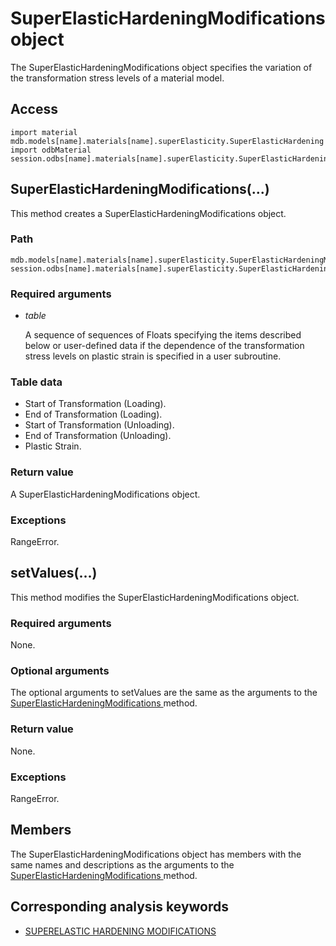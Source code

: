 # SuperElasticHardeningModifications object

The SuperElasticHardeningModifications object specifies the variation of the transformation stress levels of a material model.

## Access

```
import material
mdb.models[name].materials[name].superElasticity.SuperElasticHardening
import odbMaterial
session.odbs[name].materials[name].superElasticity.SuperElasticHardening
```

## SuperElasticHardeningModifications(...)



This method creates a SuperElasticHardeningModifications object.



### Path

```
mdb.models[name].materials[name].superElasticity.SuperElasticHardeningModifications
session.odbs[name].materials[name].superElasticity.SuperElasticHardeningModifications
```

### Required arguments

- *table*

  A sequence of sequences of Floats specifying the items described below or user-defined data if the dependence of the transformation stress levels on plastic strain is specified in a user subroutine.

### Table data

- Start of Transformation (Loading).
- End of Transformation (Loading).
- Start of Transformation (Unloading).
- End of Transformation (Unloading).
- Plastic Strain.

### Return value

A SuperElasticHardeningModifications object.

### Exceptions

RangeError.



## setValues(...)



This method modifies the SuperElasticHardeningModifications object.



### Required arguments

None.

### Optional arguments

The optional arguments to setValues are the same as the arguments to the [SuperElasticHardeningModifications ](https://help.3ds.com/2022/english/DSSIMULIA_Established/SIMACAEKERRefMap/simaker-c-superelastichardeningmodificationpyc.htm?ContextScope=all#simaker-superelastichardeningmodificationssuperelastichardeningmodificationspyc)method.

### Return value

None.

### Exceptions

RangeError.



## Members

The SuperElasticHardeningModifications object has members with the same names and descriptions as the arguments to the [SuperElasticHardeningModifications ](https://help.3ds.com/2022/english/DSSIMULIA_Established/SIMACAEKERRefMap/simaker-c-superelastichardeningmodificationpyc.htm?ContextScope=all#simaker-superelastichardeningmodificationssuperelastichardeningmodificationspyc)method.



## Corresponding analysis keywords

- [SUPERELASTIC HARDENING MODIFICATIONS](https://help.3ds.com/2022/english/DSSIMULIA_Established/SIMACAEKEYRefMap/simakey-r-superelastichardeningmodifications.htm?ContextScope=all#simakey-r-superelastichardeningmodifications)